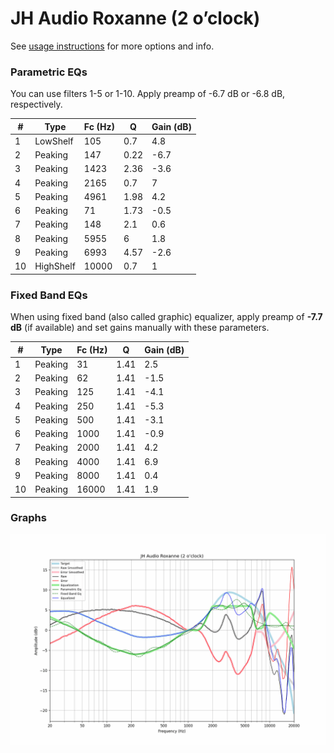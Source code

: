 # JH Audio Roxanne (2 o’clock)
See [usage instructions](https://github.com/jaakkopasanen/AutoEq#usage) for more options and info.

### Parametric EQs
You can use filters 1-5 or 1-10. Apply preamp of -6.7 dB or -6.8 dB, respectively.

|   # | Type      |   Fc (Hz) |    Q |   Gain (dB) |
|-----|-----------|-----------|------|-------------|
|   1 | LowShelf  |       105 | 0.7  |         4.8 |
|   2 | Peaking   |       147 | 0.22 |        -6.7 |
|   3 | Peaking   |      1423 | 2.36 |        -3.6 |
|   4 | Peaking   |      2165 | 0.7  |         7   |
|   5 | Peaking   |      4961 | 1.98 |         4.2 |
|   6 | Peaking   |        71 | 1.73 |        -0.5 |
|   7 | Peaking   |       148 | 2.1  |         0.6 |
|   8 | Peaking   |      5955 | 6    |         1.8 |
|   9 | Peaking   |      6993 | 4.57 |        -2.6 |
|  10 | HighShelf |     10000 | 0.7  |         1   |

### Fixed Band EQs
When using fixed band (also called graphic) equalizer, apply preamp of **-7.7 dB** (if available) and set gains manually with these parameters.

|   # | Type    |   Fc (Hz) |    Q |   Gain (dB) |
|-----|---------|-----------|------|-------------|
|   1 | Peaking |        31 | 1.41 |         2.5 |
|   2 | Peaking |        62 | 1.41 |        -1.5 |
|   3 | Peaking |       125 | 1.41 |        -4.1 |
|   4 | Peaking |       250 | 1.41 |        -5.3 |
|   5 | Peaking |       500 | 1.41 |        -3.1 |
|   6 | Peaking |      1000 | 1.41 |        -0.9 |
|   7 | Peaking |      2000 | 1.41 |         4.2 |
|   8 | Peaking |      4000 | 1.41 |         6.9 |
|   9 | Peaking |      8000 | 1.41 |         0.4 |
|  10 | Peaking |     16000 | 1.41 |         1.9 |

### Graphs
![](./JH%20Audio%20Roxanne%20(2%20o%E2%80%99clock).png)

